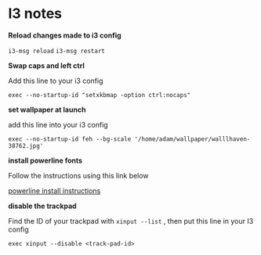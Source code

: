 
# I3 notes 

**Reload changes made to i3 config**

`i3-msg reload`
`i3-msg restart`


**Swap caps and left ctrl**

Add this line to your i3 config 

`exec --no-startup-id "setxkbmap -option ctrl:nocaps"`


**set wallpaper at launch**

add this line into your i3 config  

`exec --no-startup-id feh --bg-scale '/home/adam/wallpaper/walllhaven-38762.jpg'`

**install powerline fonts**

Follow the instructions using this link below 

[powerline install instructions](https://powerline.readthedocs.io/en/latest/installation/linux.html#fonts-installation)

**disable the trackpad**

Find the ID of your trackpad with `xinput --list` , then put this line in your I3 config 

`exec xinput --disable <track-pad-id>`
